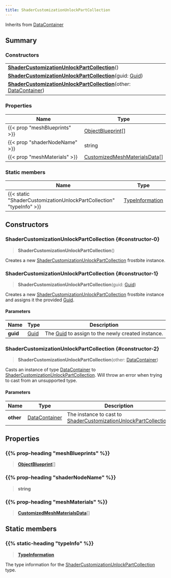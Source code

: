```yaml
---
title: ShaderCustomizationUnlockPartCollection
---
```


Inherits from [DataContainer](/vext/ref/shared/type/datacontainer)

## Summary

### Constructors

|  |
| --- |
| **[ShaderCustomizationUnlockPartCollection](#constructor-0)**() |
| **[ShaderCustomizationUnlockPartCollection](#constructor-1)**(guid: [Guid](/vext/ref/shared/type/guid)) |
| **[ShaderCustomizationUnlockPartCollection](#constructor-2)**(other: [DataContainer](/vext/ref/shared/type/datacontainer)) |

### Properties

| Name | Type |
| ---- | ---- |
| {{< prop "meshBlueprints" >}} | [ObjectBlueprint](/vext/ref/fb/objectblueprint)[] |
| {{< prop "shaderNodeName" >}} | string |
| {{< prop "meshMaterials" >}} | [CustomizedMeshMaterialsData](/vext/ref/fb/customizedmeshmaterialsdata)[] |

### Static members

| Name | Type |
| ---- | ---- |
| {{< static "ShaderCustomizationUnlockPartCollection" "typeInfo" >}} | [TypeInformation](/vext/ref/shared/type/typeinformation) |

## Constructors

### ShaderCustomizationUnlockPartCollection {#constructor-0}

> **ShaderCustomizationUnlockPartCollection**()

Creates a new [ShaderCustomizationUnlockPartCollection](/vext/ref/fb/shadercustomizationunlockpartcollection) frostbite instance.

### ShaderCustomizationUnlockPartCollection {#constructor-1}

> **ShaderCustomizationUnlockPartCollection**(guid: [Guid](/vext/ref/shared/type/guid))

Creates a new [ShaderCustomizationUnlockPartCollection](/vext/ref/fb/shadercustomizationunlockpartcollection) frostbite instance and assigns it the provided [Guid](/vext/ref/shared/type/guid).

#### Parameters

| Name | Type | Description |
| ---- | ---- | ----------- |
| **guid** | [Guid](/vext/ref/shared/type/guid) | The [Guid](/vext/ref/shared/type/guid) to assign to the newly created instance. |

### ShaderCustomizationUnlockPartCollection {#constructor-2}

> **ShaderCustomizationUnlockPartCollection**(other: [DataContainer](/vext/ref/shared/type/datacontainer))

Casts an instance of type [DataContainer](/vext/ref/shared/type/datacontainer) to [ShaderCustomizationUnlockPartCollection](/vext/ref/fb/shadercustomizationunlockpartcollection). Will throw an error when trying to cast from an unsupported type.

#### Parameters

| Name | Type | Description |
| ---- | ---- | ----------- |
| **other** | [DataContainer](/vext/ref/shared/type/datacontainer) | The instance to cast to [ShaderCustomizationUnlockPartCollection](/vext/ref/fb/shadercustomizationunlockpartcollection). |

## Properties

### {{% prop-heading "meshBlueprints" %}}

> **[ObjectBlueprint](/vext/ref/fb/objectblueprint)**[]

### {{% prop-heading "shaderNodeName" %}}

> **string**

### {{% prop-heading "meshMaterials" %}}

> **[CustomizedMeshMaterialsData](/vext/ref/fb/customizedmeshmaterialsdata)**[]

## Static members

### {{% static-heading "typeInfo" %}}

> **[TypeInformation](/vext/ref/shared/type/typeinformation)**

The type information for the [ShaderCustomizationUnlockPartCollection](/vext/ref/fb/shadercustomizationunlockpartcollection) type.

